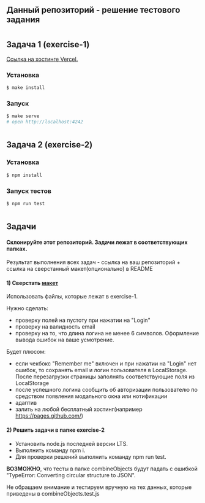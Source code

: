 ## Данный репозиторий - решение тестового задания
#

## Задача 1 (exercise-1)
[Ссылка на хостинге Vercel.](https://exercises-test-task.vercel.app/)
### Установка
```sh
$ make install
```
### Запуск

```sh
$ make serve
# open http://localhost:4242
```
#
## Задача 2 (exercise-2)

### Установка
```sh
$ npm install
```
### Запуск тестов

```sh
$ npm run test
```
#
## Задачи

#### Склонируйте этот репозиторий. Задачи лежат в соответствующих папках. 
Результат выполнения всех задач - ссылка на ваш репозиторий + ссылка на сверстанный макет(опционально) в README

#### 1) Сверстать [макет](https://www.figma.com/file/89irhhJuD97yALSpCByQaZ/Login-View-(Community)-(Copy)?node-id=0%3A1)
Использовать файлы, которые лежат в exercise-1.

Нужно сделать:
  * проверку полей на пустоту при нажатии на "Login"
  * проверку на валидность email
  * проверку на то, что длина логина не менее 6 символов.
Оформление вывода ошибок на ваше усмотрение.

Будет плюсом:
  * если чекбокс "Remember me" включен и при нажатии на "Login" нет ошибок, то сохранять email и логин пользователя в LocalStorage. После перезагрузки страницы заполнять соответствующие поля из LocalStorage
  * после успешного логина сообщить об авторизации пользователю по средством появления модального окна или нотификации  
  * адаптив
  * залить на любой бесплатный хостинг(например https://pages.github.com/)

#### 2) Решить задачи в папке exercise-2
* Установить node.js последней версии LTS.
* Выполнить команду npm i.
* Для проверки решений выполнить команду npm run test.

**ВОЗМОЖНО**, что тесты в папке combineObjects будут падать с ошибкой "TypeError: Converting circular structure to JSON".

Не обращаем внимание и тестируем вручную на тех данных, которые приведены в combineObjects.test.js
